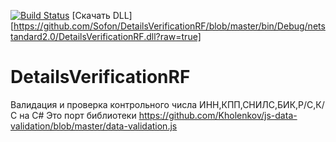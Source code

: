 [![Build Status](https://travis-ci.org/Sofon/DetailsVerificationRF.svg?branch=master)](https://travis-ci.org/Sofon/DetailsVerificationRF)
[Скачать DLL][https://github.com/Sofon/DetailsVerificationRF/blob/master/bin/Debug/netstandard2.0/DetailsVerificationRF.dll?raw=true]
# DetailsVerificationRF
Валидация и проверка контрольного числа ИНН,КПП,СНИЛС,БИК,Р/С,К/С на C#
Это порт библиотеки https://github.com/Kholenkov/js-data-validation/blob/master/data-validation.js
